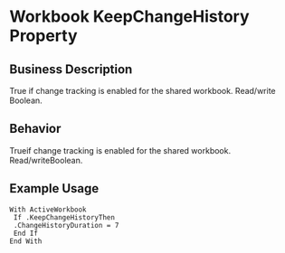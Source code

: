 # Workbook KeepChangeHistory Property

## Business Description
True if change tracking is enabled for the shared workbook. Read/write Boolean.

## Behavior
Trueif change tracking is enabled for the shared workbook. Read/writeBoolean.

## Example Usage
```vba
With ActiveWorkbook 
 If .KeepChangeHistoryThen 
 .ChangeHistoryDuration = 7 
 End If 
End With
```